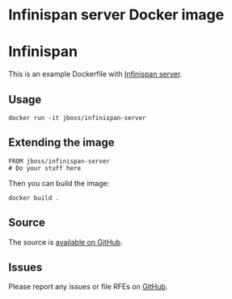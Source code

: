 # Infinispan server Docker image

Infinispan
==========

This is an example Dockerfile with [Infinispan server](http://infinispan.org/).

## Usage

    docker run -it jboss/infinispan-server

## Extending the image

    FROM jboss/infinispan-server
    # Do your stuff here

Then you can build the image:

    docker build .


## Source

The source is [available on GitHub](https://github.com/jboss-dockerfiles/infinispan).

## Issues

Please report any issues or file RFEs on [GitHub](https://github.com/jboss-dockerfiles/infinispan/issues).

